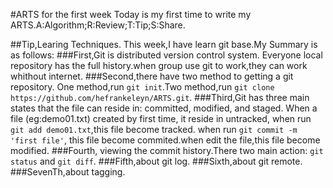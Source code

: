 #ARTS for the first week 
Today is my first time to write my ARTS.A:Algorithm;R:Review;T:Tip;S:Share.

##Tip,Learing Techniques.
This week,I have learn git base.My Summary is as follows:
###First,Git is distributed version control system.
Everyone local repository has the full history.when group use git to work,they can work whithout internet.
###Second,there have two method to getting a git repository.
One method,run `git init`.Two method,run `git clone https://github.com/hefrankeleyn/ARTS.git`.
###Third,Git has three main states that the file can reside in: committed, modified, and staged.
When a file (eg:demo01.txt) created by first time, it reside in untracked, when run `git add demo01.txt`,this file become tracked. when run `git commit -m 'first file'`, this file become commited.when edit the file,this file become modified.
###Fourth, viewing the commit history.There two main action: `git status` and `git diff`.
###Fifth,about git log.
###Sixth,about git remote.
###SevenTh,about tagging.
